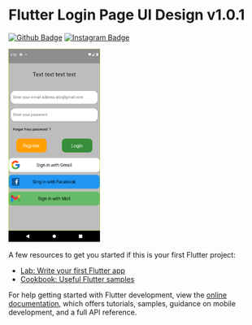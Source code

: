 # Flutter Login Page UI Design v1.0.1 

[![Github Badge](https://img.shields.io/badge/-Github-000?style=quare&labelColor=000&logo=Github&logoColor=white&link=link)](https://github.com/BarisCNGLC)
[![Instagram Badge](https://img.shields.io/badge/-Instagram-C13584?style=flat-quare&labelColor=C13584&logo=instagram&logoColor=white&link=link)](https://www.instagram.com/brscangulec/)


<img src="https://github.com/BarisCNGLC/Flutter_Login_Register/blob/main/Screenshot_1657990250.png" width="180">


A few resources to get you started if this is your first Flutter project:

- [Lab: Write your first Flutter app](https://docs.flutter.dev/get-started/codelab)
- [Cookbook: Useful Flutter samples](https://docs.flutter.dev/cookbook)

For help getting started with Flutter development, view the
[online documentation](https://docs.flutter.dev/), which offers tutorials,
samples, guidance on mobile development, and a full API reference.
